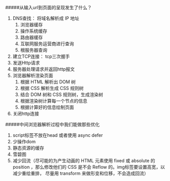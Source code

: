 #####从输入url到页面的呈现发生了什么？

1. DNS查找： 将域名解析成 IP 地址
    1. 浏览器缓存
    2. 操作系统缓存
    3. 路由器缓存
    4. 互联网服务运营商进行查询
    5. 根服务器查询
2. 建立TCP连接： tcp三次握手
3. 发送Http请求
4. 服务器处理请求并返回http报文
5. 浏览器解析渲染页面
    1. 根据 HTML 解析出 DOM 树
    2. 根据 CSS 解析生成 CSS 规则树
    3. 结合 DOM 树和 CSS 规则树，生成渲染树
    4. 根据渲染树计算每一个节点的信息
    5. 根据计算好的信息绘制页面
6. 关闭http连接


#####中间浏览器解析过程中我们能做那些优化

1. script标签不放在head 或者使用 async defer
2. 少操作dom
3. 静态资源的缓存
4. 雪碧图
5. 减少回流（尽可能的为产生动画的 HTML 元素使用 fixed 或 absolute 的 position ，那么修改他们的 CSS 是不会 Reflow 的。img标签要设置高宽，以减少重绘重排， 尽量用 transform 来做形变和位移，不会造成回流）

